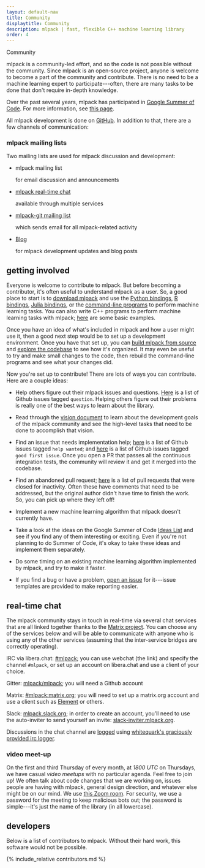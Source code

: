 ```yaml
---
layout: default-nav
title: Community
displaytitle: Community
description: mlpack | fast, flexible C++ machine learning library
order: 4
---
```


<div class="page-title-header">Community</div>

mlpack is a community-led effort, and so the code is not possible without the
community.  Since mlpack is an open-source project, anyone is welcome to become a
part of the community and contribute.  There is no need to be a machine learning
expert to participate---often, there are many tasks to be done that don't
require in-depth knowledge.

Over the past several years, mlpack has participated in [Google Summer of
Code](https://summerofcode.withgoogle.com).  For more information, see [this
page](gsoc.html).

All mlpack development is done on [GitHub](https://github.com/mlpack/mlpack).
In addition to that, there are a few channels of communication:

### mlpack mailing lists

Two mailing lists are used for mlpack discussion and development:

<ul class="flex-container">
  <li class="flex-item">
    <div class="card">
      <a href="https://www.mlpack.org/mailman3/postorius/lists/mlpack.lists.mlpack.org/" class="card-global-link"/>
      <i class="far fa-envelope fa-lg card-icon"></i>
      <p><a>mlpack mailing list</a></p><p>for email discussion and announcements</p>
    </div>
  </li>

  <li class="flex-item">
    <div class="card">
      <a href="#real-time-chat" class="card-global-link"/>
      <i class="far fa-comments fa-lg card-icon"></i>
      <p><a href="">mlpack real-time chat</a></p><p>available through multiple services</p>
    </div>
  </li>

  <li class="flex-item">
    <div class="card">
      <a href="https://www.mlpack.org/mailman3/postorius/lists/mlpack-git.lists.mlpack.org" class="card-global-link"/>
      <i class="fab fa-git-square fa-lg card-icon"></i>
      <p><a href="">mlpack-git mailing list</a></p><p>which sends email for all mlpack-related activity</p>
    </div>
  </li>

  <li class="flex-item">
    <div class="card">
      <a href="http://www.mlpack.org/blog/" class="card-global-link"/>
      <i class="far fa-newspaper fa-lg card-icon"></i>
      <p><a href="">Blog</a></p><p>for mlpack development updates and blog posts</p>
    </div>
  </li>
</ul>

## getting involved

Everyone is welcome to contribute to mlpack.  But before becoming a contributor,
it's often useful to understand mlpack as a user.  So, a good place to start is
to [download mlpack](index.html) and use the
[Python bindings](doc/mlpack-4.2.0/python_documentation.html),
[R bindings](doc/mlpack-4.2.0/r_documentation.html),
[Julia bindings](doc/mlpack-4.2.0/julia_documentation.html), or the
[command-line programs](doc/mlpack-4.2.0/cli_documentation.html) to perform machine learning
tasks.  You can also write C++ programs to perform machine learning tasks with
mlpack; [here](doc/mlpack-4.2.0/doxygen/sample.html) are some basic examples.

Once you have an idea of what's included in mlpack and how a user might use it,
then a good next step would be to set up a development environment.  Once you
have that set up, you can [build mlpack from
source](doc/mlpack-4.2.0/doxygen/build.html) and [explore the
codebase](https://github.com/mlpack/mlpack/) to see how it's organized.  It may
even be useful to try and make small changes to the code, then rebuild the
command-line programs and see what your changes did.

Now you're set up to contribute!  There are lots of ways you can contribute.
Here are a couple ideas:

 * Help others figure out their mlpack issues and questions.
   [Here](https://github.com/mlpack/mlpack/issues?q=is%3Aopen+is%3Aissue+label%3A%22t%3A+question%22)
   is a list of Github issues tagged `question`.  Helping others figure out
   their problems is really one of the best ways to learn about the library.

 * Read through the [vision document](papers/vision.pdf) to learn about the
   development goals of the mlpack community and see the high-level tasks that
   need to be done to accomplish that vision.

 * Find an issue that needs implementation help;
   [here](https://github.com/mlpack/mlpack/issues?q=is%3Aopen+is%3Aissue+label%3A%22help+wanted%22)
   is a list of Github issues tagged `help wanted`; and
   [here](https://github.com/mlpack/mlpack/issues?q=is%3Aopen+is%3Aissue+label%3A%22good+first+issue%22)
   is a list of Github issues tagged `good first issue`.  Once you open a PR
   that passes all the continuous integration tests, the community will review
   it and get it merged into the codebase.

 * Find an abandoned pull request;
   [here](https://github.com/mlpack/mlpack/pulls?q=is%3Aclosed+is%3Apr+label%3A%22s%3A+stale%22)
   is a list of pull requests that were closed for inactivity.  Often these have
   comments that need to be addressed, but the original author didn't have time
   to finish the work.  So, you can pick up where they left off!

 * Implement a new machine learning algorithm that mlpack doesn't currently
   have.

 * Take a look at the ideas on the Google Summer of Code
   [Ideas List](https://github.com/mlpack/mlpack/wiki/SummerOfCodeIdeas) and see
   if you find any of them interesting or exciting.  Even if you're not planning
   to do Summer of Code, it's okay to take these ideas and implement them
   separately.

 * Do some timing on an existing machine learning algorithm implemented by
   mlpack, and try to make it faster.

 * If you find a bug or have a problem,
   [open an issue](https://github.com/mlpack/mlpack) for it---issue templates
   are provided to make reporting easier.

## real-time chat

The mlpack community stays in touch in real-time via several chat services that are
all linked together thanks to the [Matrix project](http://www.matrix.org/). You can choose
any of the services below and will be able to communicate with anyone who is using any of
the other services (assuming that the inter-service bridges are correctly operating).

IRC via libera.chat: [#mlpack](http://web.libera.chat/); you can use webchat
(the link) and specify the channel `#mlpack`, or set up an account on
libera.chat and use a client of your choice.

Gitter: [mlpack/mlpack](https://gitter.im/mlpack/mlpack); you will need a Github account

Matrix: [#mlpack:matrix.org](https://matrix.org/); you will need to set up a matrix.org account and use a client such as [Element](https://element.io) or others.

Slack: [mlpack.slack.org](https://mlpack.slack.org/); in order to create an account, you’ll need to use the auto-inviter to send yourself an invite: [slack-inviter.mlpack.org](http://slack-inviter.mlpack.org:3000/).

Discussions in the chat channel are
[logged](https://libera.irclog.whitequark.org/mlpack/) using [whitequark's
graciously provided irc logger](https://github.com/whitequark/irclogger).

### video meet-up

On the first and third Thursday of every month, at *1800 UTC* on Thursdays, we
have casual _video meetups_ with no particular agenda.  Feel free to join up!
We often talk about code changes that we are working on, issues people are
having with mlpack, general design direction, and whatever else might be on our
mind.  We use [this Zoom room](https://zoom.us/j/3820896170).  For security, we
use a password for the meeting to keep malicious bots out; the password is
simple---it's just the name of the library (in all lowercase).

## developers

Below is a list of contributors to mlpack.  Without their hard work, this
software would not be possible.

{% include_relative contributors.md %}
